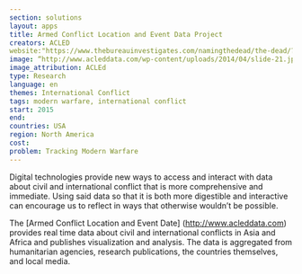 ```yaml
---
section: solutions
layout: apps
title: Armed Conflict Location and Event Data Project
creators: ACLED
website:"https://www.thebureauinvestigates.com/namingthedead/the-dead/?lang=en”
image: “http://www.acleddata.com/wp-content/uploads/2014/04/slide-21.jpg”
image_attribution: ACLEd
type: Research
language: en
themes: International Conflict
tags: modern warfare, international conflict
start: 2015
end: 
countries: USA
region: North America
cost: 
problem: Tracking Modern Warfare
---
```


Digital technologies provide new ways to access and interact with data about civil and international conflict that is more comprehensive and immediate. Using said data so that it is both more digestible and interactive can encourage us to reflect in ways that otherwise wouldn’t be possible. 

The [Armed Conflict Location and Event Date] (http://www.acleddata.com) provides real time data about civil and international conflicts in Asia and Africa and publishes visualization and analysis. The data is aggregated from humanitarian agencies, research publications, the countries themselves, and local media.  

